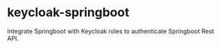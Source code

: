 # keycloak-springboot
Integrate Springboot with Keycloak roles to authenticate Springboot Rest API. 
